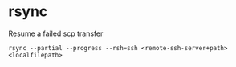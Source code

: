 rsync
===

Resume a failed scp transfer

```
rsync --partial --progress --rsh=ssh <remote-ssh-server+path> <localfilepath>
```

